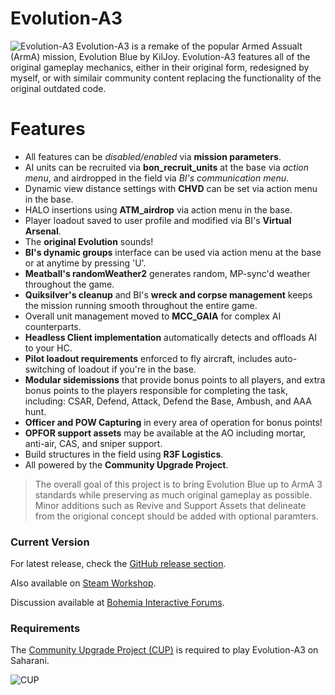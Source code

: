 # Evolution-A3
![Evolution-A3](https://cloud.githubusercontent.com/assets/8865327/7921364/f944fe48-0872-11e5-8b42-c73af9b3b615.jpg "Evolution-A3")
Evolution-A3 is a remake of the popular Armed Assualt (ArmA) mission, Evolution Blue by KilJoy.
Evolution-A3 features all of the original gameplay mechanics, either in their original form, redesigned by myself, or with similair community content replacing the functionality of the original outdated code. 

# Features

  - All features can be *disabled/enabled* via **mission parameters**.
  - AI units can be recruited via **bon_recruit_units** at the base via *action menu*, and airdropped in the field via *BI's communication menu*.
  - Dynamic view distance settings with **CHVD** can be set via action menu in the base.
  - HALO insertions using **ATM_airdrop** via action menu in the base.
  - Player loadout saved to user profile and modified via BI's **Virtual Arsenal**.
  - The **original Evolution** sounds!
  - **BI's dynamic groups** interface can be used via action menu at the base or at anytime by pressing 'U'.
  - **Meatball's randomWeather2** generates random, MP-sync'd weather throughout the game.
  - **Quiksilver's cleanup** and BI's **wreck and corpse management** keeps the mission running smooth throughout the entire game.
  - Overall unit management moved to **MCC_GAIA** for complex AI counterparts.
  - **Headless Client implementation** automatically detects and offloads AI to your HC.
  - **Pilot loadout requirements** enforced to fly aircraft, includes auto-switching of loadout if you're in the base.
  - **Modular sidemissions** that provide bonus points to all players, and extra bonus points to the players responsible for completing the task, including: CSAR, Defend, Attack, Defend the Base, Ambush, and AAA hunt.
  - **Officer and POW Capturing** in every area of operation for bonus points!
  - **OPFOR support assets** may be available at the AO including mortar, anti-air, CAS, and sniper support.
  - Build structures in the field using **R3F Logistics**.
  - All powered by the **Community Upgrade Project**.


> The overall goal of this project is to bring Evolution Blue up to ArmA 3 standards while preserving as much original gameplay as possible. Minor additions such as Revive and Support Assets that delineate from the origional concept should be added with optional paramters.


### Current Version

For latest release, check the [GitHub release section](https://github.com/Kolmain/Evolution-A3/releases).

Also available on [Steam Workshop](http://steamcommunity.com/sharedfiles/filedetails/?id=441868055).

Discussion available at [Bohemia Interactive Forums](http://forums.bistudio.com/showthread.php?191210-(Co30)-Evolution-A3).


### Requirements

The [Community Upgrade Project (CUP)](https://steamcommunity.com/sharedfiles/filedetails/?id=583575232) is required to play Evolution-A3 on Saharani.

![CUP](http://images.akamai.steamusercontent.com/ugc/355021463469540173/635B16F9F148CF9B8D615E2BE536B1A19F0E0E92/ "CUP-A3")
